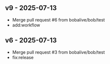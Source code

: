 ## v9 - 2025-07-13
- Merge pull request #6 from bobalive/bob/test
- add:workflow

## v6 - 2025-07-13
- Merge pull request #3 from bobalive/bob/test
- fix:release

